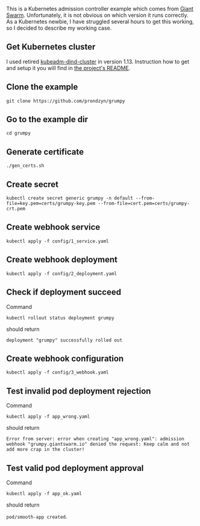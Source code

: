 This is a Kubernetes admission controller example which comes from [Giant Swarm](https://docs.giantswarm.io/guides/creating-your-own-admission-controller/). Unfortunately, it is not obvious on which version it runs correctly. As a Kubernetes newbie, I have struggled several hours to get this working, so I decided to describe my working case.

## Get Kubernetes cluster
I used retired [kubeadm-dind-cluster](https://github.com/kubernetes-retired/kubeadm-dind-cluster) in version 1.13. Instruction how to get and setup it you will find in [the project's README](https://github.com/kubernetes-retired/kubeadm-dind-cluster#using-preconfigured-scripts).

## Clone the example
`git clone https://github.com/prondzyn/grumpy`

## Go to the example dir 
`cd grumpy`

## Generate certificate
`./gen_certs.sh`

## Create secret
`kubectl create secret generic grumpy -n default --from-file=key.pem=certs/grumpy-key.pem --from-file=cert.pem=certs/grumpy-crt.pem`

## Create webhook service
`kubectl apply -f config/1_service.yaml`

## Create webhook deployment
`kubectl apply -f config/2_deployment.yaml`

## Check if deployment succeed
Command

`kubectl rollout status deployment grumpy`

should return 

`deployment "grumpy" successfully rolled out`

## Create webhook configuration
`kubectl apply -f config/3_webhook.yaml`

## Test invalid pod deployment rejection 
Command

`kubectl apply -f app_wrong.yaml` 

should return

`Error from server: error when creating "app_wrong.yaml": admission webhook "grumpy.giantswarm.io" denied the request: Keep calm and not add more crap in the cluster!`

## Test valid pod deployment approval 

Command

`kubectl apply -f app_ok.yaml`

should return

`pod/smooth-app created`.